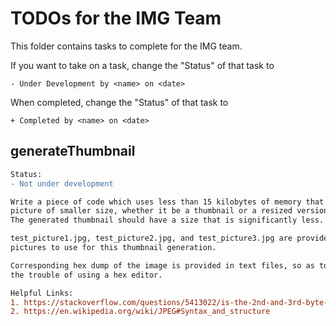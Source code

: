 # TODOs for the IMG Team
This folder contains tasks to complete for the IMG team.

If you want to take on a task, change the "Status" of that task to
```
- Under Development by <name> on <date>
```
When completed, change the "Status" of that task to
```
+ Completed by <name> on <date>
```

## generateThumbnail
```diff
Status:
- Not under development

Write a piece of code which uses less than 15 kilobytes of memory that generates a
picture of smaller size, whether it be a thumbnail or a resized version of the picture.
The generated thumbnail should have a size that is significantly less.

test_picture1.jpg, test_picture2.jpg, and test_picture3.jpg are provided as sample
pictures to use for this thumbnail generation.

Corresponding hex dump of the image is provided in text files, so as to save you
the trouble of using a hex editor.

Helpful Links:
1. https://stackoverflow.com/questions/5413022/is-the-2nd-and-3rd-byte-of-a-jpeg-image-always-the-app0-or-app1-marker
2. https://en.wikipedia.org/wiki/JPEG#Syntax_and_structure
```
